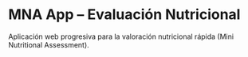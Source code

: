 # MNA App – Evaluación Nutricional

Aplicación web progresiva para la valoración nutricional rápida (Mini Nutritional Assessment).